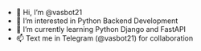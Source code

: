 - 👋 Hi, I’m @vasbot21
- 👀 I’m interested in Python Backend Development
- 🌱 I’m currently learning Python Django and FastAPI
- 📫 Text me in Telegram (@vasbot21) for collaboration

<!---
vasbot21/vasbot21 is a ✨ special ✨ repository because its `README.md` (this file) appears on your GitHub profile.
You can click the Preview link to take a look at your changes.
--->
